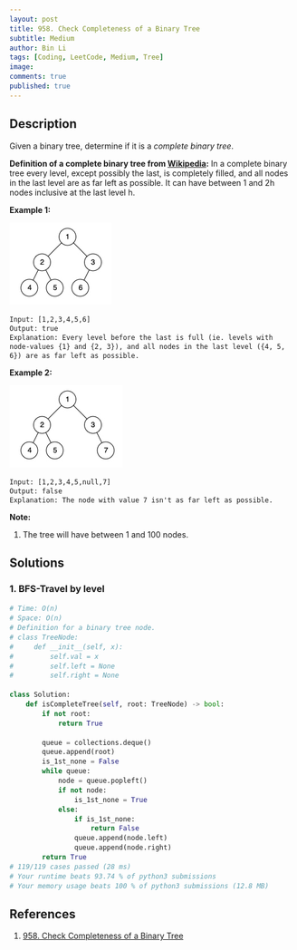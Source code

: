 ```yaml
---
layout: post
title: 958. Check Completeness of a Binary Tree
subtitle: Medium
author: Bin Li
tags: [Coding, LeetCode, Medium, Tree]
image: 
comments: true
published: true
---
```


## Description

Given a binary tree, determine if it is a *complete binary tree*.

**Definition of a complete binary tree from [Wikipedia](http://en.wikipedia.org/wiki/Binary_tree#Types_of_binary_trees):**
In a complete binary tree every level, except possibly the last, is completely filled, and all nodes in the last level are as far left as possible. It can have between 1 and 2h nodes inclusive at the last level h.

 

**Example 1:**

![](/img/media/15785517739120.jpg)


```
Input: [1,2,3,4,5,6]
Output: true
Explanation: Every level before the last is full (ie. levels with node-values {1} and {2, 3}), and all nodes in the last level ({4, 5, 6}) are as far left as possible.
```

**Example 2:**

![](/img/media/15785517822560.jpg)


```
Input: [1,2,3,4,5,null,7]
Output: false
Explanation: The node with value 7 isn't as far left as possible.
```

 

**Note:**

1. The tree will have between 1 and 100 nodes.


## Solutions
### 1. BFS-Travel by level

```python
# Time: O(n)
# Space: O(n)
# Definition for a binary tree node.
# class TreeNode:
#     def __init__(self, x):
#         self.val = x
#         self.left = None
#         self.right = None

class Solution:
    def isCompleteTree(self, root: TreeNode) -> bool:
        if not root:
            return True
        
        queue = collections.deque()
        queue.append(root)
        is_1st_none = False
        while queue:
            node = queue.popleft()
            if not node:
                is_1st_none = True
            else:
                if is_1st_none:
                    return False
                queue.append(node.left)
                queue.append(node.right)
        return True
# 119/119 cases passed (28 ms)
# Your runtime beats 93.74 % of python3 submissions
# Your memory usage beats 100 % of python3 submissions (12.8 MB)
```

## References
1. [958. Check Completeness of a Binary Tree](https://leetcode.com/problems/check-completeness-of-a-binary-tree/description/)
